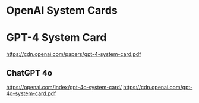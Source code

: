 # OpenAI System Cards

# GPT-4 System Card

https://cdn.openai.com/papers/gpt-4-system-card.pdf

## ChatGPT 4o

https://openai.com/index/gpt-4o-system-card/
https://cdn.openai.com/gpt-4o-system-card.pdf
